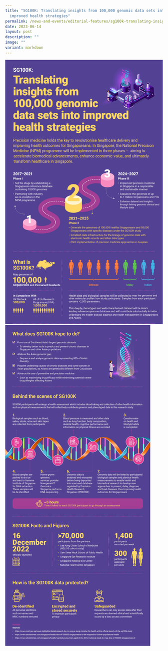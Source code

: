 ```yaml
---
title: "SG100K: Translating insights from 100,000 genomic data sets into
  improved health strategies"
permalink: /news-and-events/editorial-features/sg100k-translating-insights-from-100000-genomic-data-sets/
date: 2023-06-14
layout: post
description: ""
image: ""
variant: markdown
---
```


![Translating insights from 100,000 genomic data sets](/images/Resources/Editorial%20Features/2023/precise_sg100k_top_v3_.jpg)
![Translating insights from 100,000 datasets](/images/Resources/Editorial%20Features/2023/precise_sg100k_bottom_v3_.jpg)